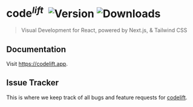 # code<sup>_lift_</sup>&nbsp;&nbsp;![Version](https://img.shields.io/npm/v/codelift.svg) ![Downloads](https://img.shields.io/npm/dm/codelift.svg)

> Visual Development for React, powered by Next.js, & Tailwind CSS 

## Documentation

Visit <https://codelift.app>.

## Issue Tracker

This is where we keep track of all bugs and feature requests for [codelift](https://codelift.app).

